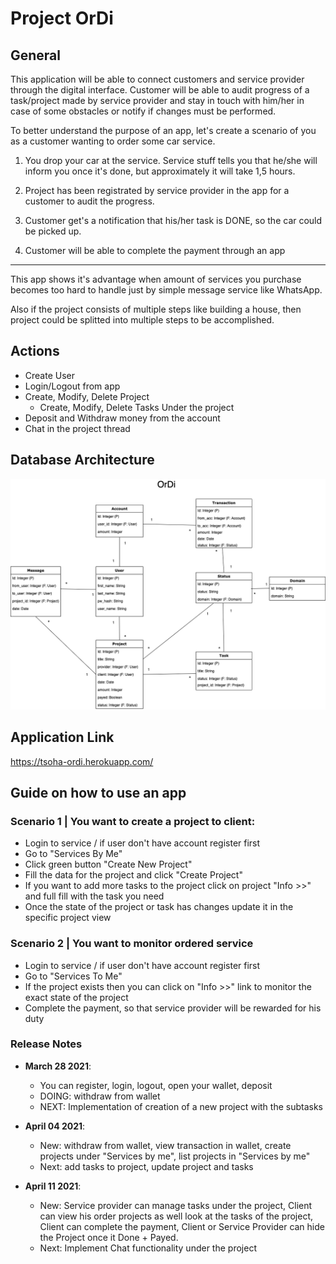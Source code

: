 # Project OrDi

## General

This application will be able to connect customers and service provider through the digital interface. Customer will be able to audit progress of a task/project made by service provider and stay in touch with him/her in case of some obstacles or notify if changes must be performed.

To better understand the purpose of an app, let's create a scenario of you as a customer wanting to order some car service.

1. You drop your car at the service. Service stuff tells you that he/she will inform you once it's done, but approximately it will take 1,5 hours.

2. Project has been registrated by service provider in the app for a customer to audit the progress.

3. Customer get's a notification that his/her task is DONE, so the car could be picked up.

4. Customer will be able to complete the payment through an app

---

This app shows it's advantage when amount of services you purchase becomes too hard to handle just by simple message service like WhatsApp.

Also if the project consists of multiple steps like building a house, then project could be splitted into multiple steps to be accomplished.

## Actions

- Create User
- Login/Logout from app
- Create, Modify, Delete Project
  - Create, Modify, Delete Tasks Under the project
- Deposit and Withdraw money from the account
- Chat in the project thread

## Database Architecture

![picture alt](https://raw.githubusercontent.com/AlexeySmolyaninov/tkt-tsoha-project-ordi/master/Database_architecture_diagram.png "OrDi Database Architecture")

## Application Link

https://tsoha-ordi.herokuapp.com/

## Guide on how to use an app

### Scenario 1 | You want to create a project to client:

- Login to service / if user don't have account register first
- Go to "Services By Me"
- Click green button "Create New Project"
- Fill the data for the project and click "Create Project"
- If you want to add more tasks to the project click on project "Info >>" and full fill with the task you need
- Once the state of the project or task has changes update it in the specific project view

### Scenario 2 | You want to monitor ordered service

- Login to service / if user don't have account register first
- Go to "Services To Me"
- If the project exists then you can click on "Info >>" link to monitor the exact state of the project
- Complete the payment, so that service provider will be rewarded for his duty

### Release Notes

- **March 28 2021**:

  - You can register, login, logout, open your wallet, deposit
  - DOING: withdraw from wallet
  - NEXT: Implementation of creation of a new project with the subtasks

- **April 04 2021**:

  - New: withdraw from wallet, view transaction in wallet, create projects under "Services by me", list projects in "Services by me"
  - Next: add tasks to project, update project and tasks

- **April 11 2021**:
  - New: Service provider can manage tasks under the project, Client can view his order projects as well look at the tasks of the project, Client can complete the payment, Client or Service Provider can hide the Project once it Done + Payed.
  - Next: Implement Chat functionality under the project
